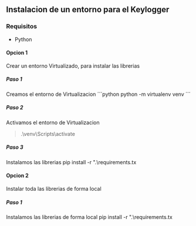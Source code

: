 ## Instalacion de un entorno para el Keylogger

### Requisitos
- Python 

#### Opcion 1
Crear un entorno Virtualizado, para instalar las librerias

##### Paso 1
Creamos el entorno de Virtualizacion
´´´python
python -m virtualenv venv
´´´

##### Paso 2
Activamos el entorno de Virtualizacion
>.\venv\Scripts\activate

##### Paso 3
Instalamos las librerias 
pip install -r ".\requirements.tx


#### Opcion 2
Instalar toda las librerias de forma local

##### Paso 1
Instalamos las librerias de forma local
pip install -r ".\requirements.tx